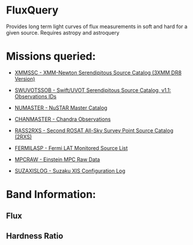 # FluxQuery

Provides long term light curves of flux measurements in soft and hard for a given source.
Requires astropy and astroquery

# Missions queried:

* [XMMSSC - XMM-Newton Serendipitous Source Catalog (3XMM DR8 Version)](https://heasarc.gsfc.nasa.gov/W3Browse/xmm-newton/xmmssc.html)

* [SWUVOTSSOB - Swift/UVOT Serendipitous Source Catalog, v1.1: Observations IDs](https://heasarc.gsfc.nasa.gov/w3browse/all/swuvotssob.html)

* [NUMASTER - NuSTAR Master Catalog](https://heasarc.gsfc.nasa.gov/W3Browse/nustar/numaster.html)

* [CHANMASTER - Chandra Observations](https://heasarc.gsfc.nasa.gov/w3browse/chandra/chanmaster.html)

* [RASS2RXS - Second ROSAT All-Sky Survey Point Source Catalog (2RXS)](https://heasarc.gsfc.nasa.gov/W3Browse/rosat/rass2rxs.html)

* [FERMILASP - Fermi LAT Monitored Source List](https://heasarc.gsfc.nasa.gov/w3browse/all/fermilasp.html)

* [MPCRAW - Einstein MPC Raw Data](https://heasarc.gsfc.nasa.gov/W3Browse/einstein/mpcraw.html)

* [SUZAXISLOG - Suzaku XIS Configuration Log](https://heasarc.gsfc.nasa.gov/W3Browse/suzaku/suzaxislog.html)

# Band Information:

## Flux


## Hardness Ratio
